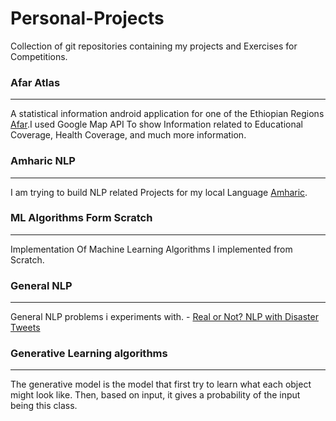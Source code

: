 # Personal-Projects

Collection of git repositories containing my projects and Exercises for Competitions.

### Afar Atlas
------------------------
  
  A statistical information android application for one of the Ethiopian Regions [Afar](https://en.wikipedia.org/wiki/Afar_people).I used Google Map API To show Information related to Educational Coverage, Health Coverage, and much more information.



### Amharic NLP
------------------------

  I am trying to build NLP related Projects for my local Language [Amharic](https://en.wikipedia.org/wiki/Amharic).
  
  

### ML Algorithms Form Scratch
------------------------
  Implementation Of Machine Learning Algorithms I implemented from Scratch.


### General NLP
------------------------
  General NLP problems i experiments with.
     - [Real or Not? NLP with Disaster Tweets](https://www.kaggle.com/c/nlp-getting-started/overview)


### Generative Learning algorithms
---------------------------------
The generative model is the model that first try to learn what each object might look like. Then, based on input, it gives a probability of the input being this class.
